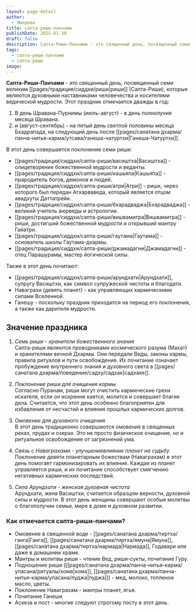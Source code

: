 ```yaml
---
layout: page-detail
author:
  - Яшодеви
title: сапта-риши-панчами
publishDate: 2025-01-30
draft: false
description: Сапта-Риши-Панчами - это священный день, посвященный семи великим риши (Сапта-Риши), которые являются духовными наставниками человечества и носителями ведической мудрости.
tags:
  - сапта-риши-панчами
  - сапта-риши
image:
---
```

**Сапта-Риши-Панчами** - это священный день, посвященный семи великим [[pages/традиция/сиддхи/риши|риши]] (Сапта-Риши), которые являются духовными наставниками человечества и носителями ведической мудрости. Этот праздник отмечается дважды в год:

1. В день Шравана-Пурнимы (июль-август) - в день полнолуния месяца Шравана.
2. и (август-сентябрь) - на пятый день светлой половины месяца Бхадрапада, на следующий день после [[pages/санатана дхарма/панча-нитья-карма/утсава/ганеша-чатуртхи|Ганеша-Чатуртхи]].

В этот день совершается поклонение семи риши:

- [[pages/традиция/сиддхи/сапта-риши/васиштха|Васиштха]] - олицетворение божественной мудрости и веданты.
- [[pages/традиция/сиддхи/сапта-риши/кашьяпа|Кашьяпа]] - прародитель богов, демонов и людей.
- [[pages/традиция/сиддхи/сапта-риши/атри|Атри]] - риши, через которого был передан Атхарваведа, который является отцом авадхуты Даттатрейи.
- [[pages/традиция/сиддхи/сапта-риши/бхарадваджа|Бхарадваджа]] - великий учитель аюрведы и астрологии.
- [[pages/традиция/сиддхи/сапта-риши/вишвамитра|Вишвамитра]] - риши, достигший божественной мудрости и открывший мантру Гайатри.
- [[pages/традиция/сиддхи/сапта-риши/гаутама|Гаутама]] - основатель школы Гаутама-дхармы.
- [[pages/традиция/сиддхи/сапта-риши/джамадагни|Джамадагни]] - отец Парашурамы, мастер йогической силы.

Также в этот день почитают:

- [[pages/традиция/сиддхи/сапта-риши/арундхати|Арундхати]], супругу Васиштхи, как символ супружеской чистоты и благодати.
- Наваграхи (девять планет) - как управляющих кармическими силами Вселенной.
- Ганешу - поскольку праздник приходится на период его поклонения, а также как дарителя мудрости.

## Значение праздника

1. *Семь риши - хранители божественного знания*  
Сапта-риши являются проводниками космического разума (Махат) и хранителями вечной Дхармы. Они передали Веды, законы кармы, правила ритуалов и пути освобождения. Их почитание означает пробуждение внутреннего знания и духовного света в [[pages/санатана дхарма/поведение/садху/садхак|садхаке]].

2. *Поклонение риши для очищения кармы*  
Согласно Пуранам, риши могут очистить кармические грехи искателя, если он искренне кается, молится и совершает благие дела. Считается, что этот день особенно благоприятен для избавления от несчастий и влияния прошлых кармических долгов.

3. *Омовение для духовного очищения*  
В этот день традиционно совершаются омовения в священных реках, прудах и озерах. Это не просто физическое очищение, но и ритуальное освобождение от загрязнений ума.

4. *Связь с Наваграхами - улучшениевлияние планет на судьбу*  
Поклонение девяти планетарным божествам (Наваграхам) в этот день помогает гармонизировать их влияние. Каждая из планет управляется риши, и их почитание способствует смягчению негативных кармических последствий.

5. *Сила Арундхати - женская духовная чистота*  
Арундхати, жена Васиштхи, считается образцом верности, духовной силы и мудрости. В этот день женщины совершают особые молитвы о благополучии семьи, мире в доме и духовном развитии.

### Как отмечается сапта-риши-панчами?

- Омовение в священной воде - [[pages/санатана дхарма/тиртха/ганга|Ганга]], [[pages/санатана дхарма/тиртха/ямуна|Ямуна]], [[pages/санатана дхарма/тиртха/нармада|Нармада]], Годавари или даже в домашнем храме.
- Мантры и молитвы риши - чтение Вед, риши-сукты, почитание Гуру.
- Подношение риши ([[pages/санатана дхарма/панча-нитья-карма/упасана/ритуалы/хома|хома]], [[pages/санатана дхарма/панча-нитья-карма/упасана/пуджа|пуджа]]) - мед, молоко, топленое масло, цветы.
- Поклонение Наваграхам - мантры планет, ягья.
- Почитание Ганеши
- Аскеза и пост - многие следуют строгому посту в этот день.